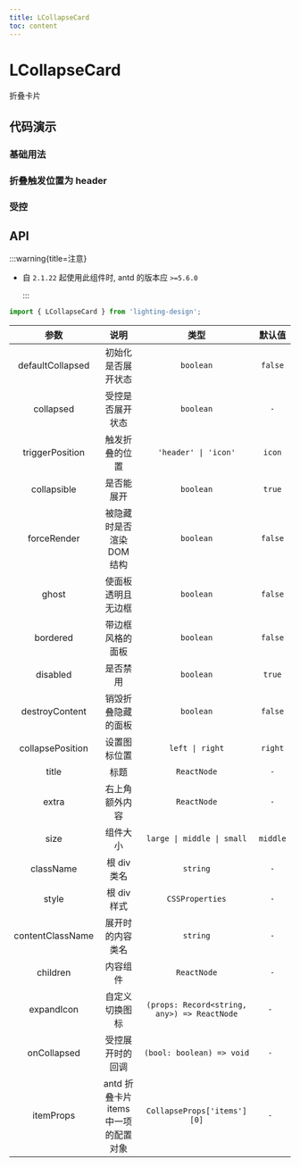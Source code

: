 ```yaml
---
title: LCollapseCard
toc: content
---
```


# LCollapseCard

折叠卡片

## 代码演示

### 基础用法

<code src='./demos/Demo1.tsx'></code>

### 折叠触发位置为 header

<code src='./demos/Demo3.tsx'></code>

### 受控

<code src='./demos/Demo2.tsx'></code>

## API

:::warning{title=注意}

- 自 `2.1.22` 起使用此组件时, antd 的版本应 `>=5.6.0`

  :::

```ts
import { LCollapseCard } from 'lighting-design';
```

|       参数       |                 说明                 |                    类型                     |  默认值  |
| :--------------: | :----------------------------------: | :-----------------------------------------: | :------: |
| defaultCollapsed |          初始化是否展开状态          |                  `boolean`                  | `false`  |
|    collapsed     |           受控是否展开状态           |                  `boolean`                  |   `-`    |
| triggerPosition  |            触发折叠的位置            |            `'header' \| 'icon'`             |  `icon`  |
|   collapsible    |              是否能展开              |                  `boolean`                  |  `true`  |
|   forceRender    |      被隐藏时是否渲染 DOM 结构       |                  `boolean`                  | `false`  |
|      ghost       |          使面板透明且无边框          |                  `boolean`                  | `false`  |
|     bordered     |           带边框风格的面板           |                  `boolean`                  | `false`  |
|     disabled     |               是否禁用               |                  `boolean`                  |  `true`  |
|  destroyContent  |          销毁折叠隐藏的面板          |                  `boolean`                  | `false`  |
| collapsePosition |             设置图标位置             |               `left \| right`               | `right`  |
|      title       |                 标题                 |                 `ReactNode`                 |   `-`    |
|      extra       |            右上角额外内容            |                 `ReactNode`                 |   `-`    |
|       size       |               组件大小               |         `large \| middle \| small`          | `middle` |
|    className     |             根 div 类名              |                  `string`                   |   `-`    |
|      style       |             根 div 样式              |               `CSSProperties`               |   `-`    |
| contentClassName |           展开时的内容类名           |                  `string`                   |   `-`    |
|     children     |               内容组件               |                 `ReactNode`                 |   `-`    |
|    expandIcon    |            自定义切换图标            | `(props: Record<string, any>) => ReactNode` |   `- `   |
|   onCollapsed    |           受控展开时的回调           |          `(bool: boolean) => void`          |   `- `   |
|    itemProps     | antd 折叠卡片 items 中一项的配置对象 |         `CollapseProps['items'][0]`         |   `- `   |
